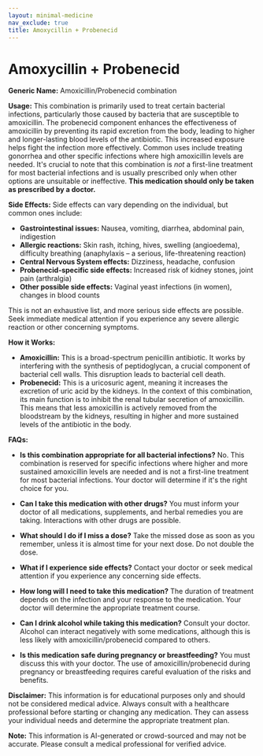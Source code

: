 ```yaml
---
layout: minimal-medicine
nav_exclude: true
title: Amoxycillin + Probenecid
---
```


# Amoxycillin + Probenecid

**Generic Name:** Amoxicillin/Probenecid combination

**Usage:**  This combination is primarily used to treat certain bacterial infections, particularly those caused by bacteria that are susceptible to amoxicillin. The probenecid component enhances the effectiveness of amoxicillin by preventing its rapid excretion from the body, leading to higher and longer-lasting blood levels of the antibiotic.  This increased exposure helps fight the infection more effectively.  Common uses include treating gonorrhea and other specific infections where high amoxicillin levels are needed.  It's crucial to note that this combination is *not* a first-line treatment for most bacterial infections and is usually prescribed only when other options are unsuitable or ineffective.  **This medication should only be taken as prescribed by a doctor.**

**Side Effects:**  Side effects can vary depending on the individual, but common ones include:

* **Gastrointestinal issues:** Nausea, vomiting, diarrhea, abdominal pain, indigestion
* **Allergic reactions:** Skin rash, itching, hives, swelling (angioedema), difficulty breathing (anaphylaxis – a serious, life-threatening reaction)
* **Central Nervous System effects:** Dizziness, headache, confusion
* **Probenecid-specific side effects:**  Increased risk of kidney stones,  joint pain (arthralgia)
* **Other possible side effects:**  Vaginal yeast infections (in women), changes in blood counts

This is not an exhaustive list, and more serious side effects are possible.  Seek immediate medical attention if you experience any severe allergic reaction or other concerning symptoms.

**How it Works:**

* **Amoxicillin:** This is a broad-spectrum penicillin antibiotic. It works by interfering with the synthesis of peptidoglycan, a crucial component of bacterial cell walls. This disruption leads to bacterial cell death.
* **Probenecid:** This is a uricosuric agent, meaning it increases the excretion of uric acid by the kidneys. In the context of this combination, its main function is to inhibit the renal tubular secretion of amoxicillin. This means that less amoxicillin is actively removed from the bloodstream by the kidneys, resulting in higher and more sustained levels of the antibiotic in the body.


**FAQs:**

* **Is this combination appropriate for all bacterial infections?** No.  This combination is reserved for specific infections where higher and more sustained amoxicillin levels are needed and is not a first-line treatment for most bacterial infections.  Your doctor will determine if it's the right choice for you.

* **Can I take this medication with other drugs?**  You must inform your doctor of all medications, supplements, and herbal remedies you are taking.  Interactions with other drugs are possible.

* **What should I do if I miss a dose?** Take the missed dose as soon as you remember, unless it is almost time for your next dose.  Do not double the dose.

* **What if I experience side effects?** Contact your doctor or seek medical attention if you experience any concerning side effects.

* **How long will I need to take this medication?** The duration of treatment depends on the infection and your response to the medication. Your doctor will determine the appropriate treatment course.

* **Can I drink alcohol while taking this medication?**  Consult your doctor. Alcohol can interact negatively with some medications, although this is less likely with amoxicillin/probenecid compared to others.

* **Is this medication safe during pregnancy or breastfeeding?**  You must discuss this with your doctor.  The use of amoxicillin/probenecid during pregnancy or breastfeeding requires careful evaluation of the risks and benefits.


**Disclaimer:** This information is for educational purposes only and should not be considered medical advice.  Always consult with a healthcare professional before starting or changing any medication. They can assess your individual needs and determine the appropriate treatment plan.


**Note:** This information is AI-generated or crowd-sourced and may not be accurate. Please consult a medical professional for verified advice.